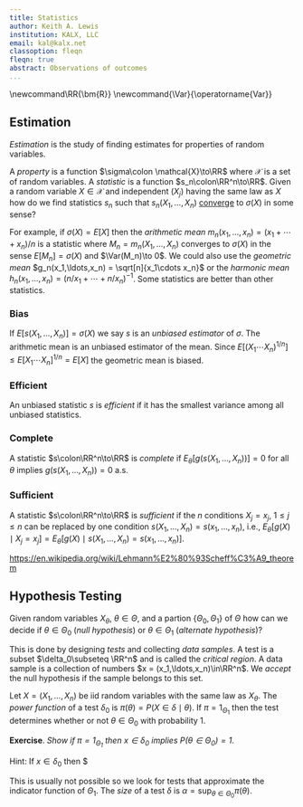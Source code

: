```yaml
---
title: Statistics
author: Keith A. Lewis
institution: KALX, LLC
email: kal@kalx.net
classoption: fleqn
fleqn: true
abstract: Observations of outcomes
...
```


\newcommand\RR{\bm{R}}
\newcommand{\Var}{\operatorname{Var}}

## Estimation

_Estimation_ is the study of finding estimates for properties of random variables.

A _property_ is a function $\sigma\colon \mathcal{X}\to\RR$
where $\mathcal{X}$ is a set of random variables.
A _statistic_ is a function $s_n\colon\RR^n\to\RR$.
Given a random variable $X\in\mathcal{X}$ and independent $(X_j)$ having the same law
as $X$ how do we find statistics $s_n$ such that
$s_n(X_1,\ldots,X_n)$ [converge](prob.html#convergence) to $\sigma(X)$ in some sense?

For example, if $\sigma(X) = E[X]$ then the _arithmetic mean_
$m_n(x_1,\ldots,x_n) = (x_1 + \cdots + x_n)/n$ is a statistic where $M_n =
m_n(X_1,\ldots,X_n)$ converges to $\sigma(X)$ in the sense $E[M_n] =
\sigma(X)$ and $\Var(M_n)\to 0$.  We could also use the _geometric mean_
$g_n(x_1,\ldots,x_n) = \sqrt[n]{x_1\cdots x_n}$ or the _harmonic mean_
$h_n(x_1,\ldots,x_n) = (n/x_1 + \cdots + n/x_n)^{-1}$.
Some statistics are better than other statistics.

### Bias

If $E[s(X_1,\ldots,X_n)] = \sigma(X)$ we say $s$ is an _unbiased_
_estimator_ of $\sigma$. The arithmetic mean is an unbiased estimator of the mean.
Since $E[(X_1\cdots X_n)^{1/n}] \le E[X_1\cdots X_n]^{1/n} = E[X]$ the geometric
mean is biased.

### Efficient

An unbiased statistic $s$ is _efficient_ if it has the smallest variance
among all unbiased statistics.

### Complete

A statistic $s\colon\RR^n\to\RR$ is _complete_ if
$E_\theta[g(s(X_1,\ldots,X_n))] = 0$ for all $\theta$ implies $g(s(X_1,\ldots,X_n)) = 0$ a.s.

### Sufficient

A statistic $s\colon\RR^n\to\RR$ is _sufficient_ if the $n$ conditions $X_j = x_j$, $1\le j\le n$
can be replaced by one condition $s(X_1,\ldots,X_n) = s(x_1,\ldots,x_n)$, i.e.,
$E_\theta[g(X)\mid X_j = x_j] = E_\theta[g(X)\mid s(X_1,\ldots,X_n) = s(x_1,\ldots,x_n)]$.

https://en.wikipedia.org/wiki/Lehmann%E2%80%93Scheff%C3%A9_theorem

## Hypothesis Testing

Given random variables $X_\theta$, $\theta\in\Theta$, and a partion $\{\Theta_0,\Theta_1\}$ of
$\Theta$ how can we decide if $\theta\in\Theta_0$ (_null hypothesis_)
or $\theta\in\Theta_1$ (_alternate hypothesis_)?

This is done by designing _tests_ and collecting _data samples_.
A test is a subset $\delta_0\subseteq \RR^n$ and is called the _critical region_.
A data sample is a collection of numbers $x = (x_1,\ldots,x_n)\in\RR^n$. 
We _accept_ the null hypothesis if the sample belongs to this set.

Let $X = (X_1,\ldots,X_n)$ be iid random variables with the same law as $X_\theta$.
The _power function_ of a test $\delta_0$ is $\pi(\theta) = P(X\in\delta\mid\theta)$.
If $\pi = 1_{\Theta_1}$ then the test determines whether or not $\theta\in\Theta_0$
with probability 1.

__Exercise__. _Show if $\pi = 1_{\Theta_1}$ then $x\in\delta_0$ implies $P(\theta\in\Theta_0) = 1$_.

Hint: If $x\in\delta_0$ then $

This is usually not possible so we look for tests that approximate the indicator function of $\Theta_1$.
The _size_ of a test $\delta$ is $\alpha = \sup_{\theta\in\Theta_0} \pi(\theta)$.
